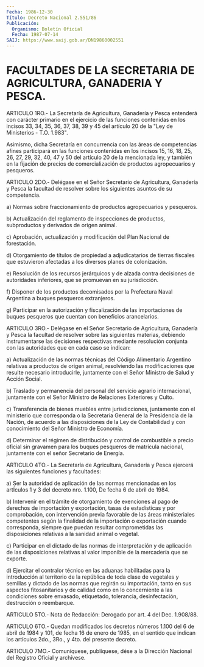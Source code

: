 ```yaml
---
Fecha: 1986-12-30
Título: Decreto Nacional 2.551/86
Publicación:
  Organismo: Boletín Oficial
  Fecha: 1987-07-14
SAIJ: https://www.saij.gob.ar/DN19860002551
---
```

# FACULTADES DE LA SECRETARIA DE AGRICULTURA, GANADERIA Y PESCA.

<a id="1"></a>
ARTICULO 1RO.- La Secretaría de Agricultura, Ganadería y Pesca entenderá con carácter primario en el ejercicio de las funciones contenidas en los incisos 33, 34, 35, 36, 37, 38, 39 y 45 del artículo 20 de la "Ley de Ministerios - T.O. 1.983".

Asimismo, dicha Secretaría en concurrencia con las áreas de competencias afines participará en las funciones contenidas en los incisos 15, 16, 18, 25, 26, 27, 29, 32, 40, 47 y 50 del artículo 20 de la mencionada ley, y también en la fijación de precios de comercialización de productos agropecuarios y pesqueros.

<a id="2"></a>
ARTICULO 2DO.- Delégase en el Señor Secretario de Agricultura, Ganadería y Pesca la facultad de resolver sobre los siguientes asuntos de su competencia.

a) Normas sobre fraccionamiento de productos agropecuarios y pesqueros.

b) Actualización del reglamento de inspecciones de productos, subproductos y derivados de origen animal.

c) Aprobación, actualización y modificación del Plan Nacional de forestación.

d) Otorgamiento de títulos de propiedad a adjudicatarios de tierras fiscales que estuvieron afectadas a los diversos planes de colonización.

e) Resolución de los recursos jerárquicos y de alzada contra decisiones de autoridades inferiores, que se promuevan en su jurisdicción.

f) Disponer de los productos decomisados por la Prefectura Naval Argentina a buques pesqueros extranjeros.

g) Participar en la autorización y fiscalización de las importaciones de buques pesqueros que cuentan con beneficios arancelarios.

<a id="3"></a>
ARTICULO 3RO.- Delégase en el Señor Secretario de Agricultura, Ganadería y Pesca la facultad de resolver sobre las siguientes materias, debiendo instrumentarse las decisiones respectivas mediante resolución conjunta con las autoridades que en cada caso se indican:

a) Actualización de las normas técnicas del Código Alimentario Argentino relativas a productos de origen animal, resolviendo las modificaciones que resulte necesario introducirle, juntamente con el Señor Ministro de Salud y Acción Social.

b) Traslado y permanencia del personal del servicio agrario internacional, juntamente con el Señor Ministro de Relaciones Exteriores y Culto.

c) Transferencia de bienes muebles entre jurisdicciones, juntamente con el ministerio que corresponda o la Secretaría General de la Presidencia de la Nación, de acuerdo a las disposiciones de la Ley de Contabilidad y con conocimiento del Señor Ministro de Economía.

d) Determinar el régimen de distribución y control de combustible a precio oficial sin gravamen para los buques pesqueros de matrícula nacional, juntamente con el señor Secretario de Energía.

<a id="4"></a>
ARTICULO 4TO.- La Secretaría de Agricultura, Ganadería y Pesca ejercerá las siguientes funciones y facultades:

a) Ser la autoridad de aplicación de las normas mencionadas en los artÍculos 1 y 3 del decreto nro. 1.100, De fecha 6 de abril de 1984.

b) Intervenir en el trámite de otorgamiento de exenciones al pago de derechos de importación y exportación, tasas de estadísticas y por comprobación, con intervención previa favorable de las áreas ministeriales competentes según la finalidad de la importación o exportación cuando corresponda, siempre que puedan resultar comprometidas las disposiciones relativas a la sanidad animal o vegetal.

c) Participar en el dictado de las normas de interpretación y de aplicación de las disposiciones relativas al valor imponible de la mercadería que se exporte.

d) Ejercitar el contralor técnico en las aduanas habilitadas para la introducción al territorio de la república de toda clase de vegetales y semillas y dictado de las normas que regirán su importación, tanto en sus aspectos fitosanitarios y de calidad como en lo concerniente a las condiciones sobre envasado, etiquetado, tolerancia, desinfectación, destrucción o reembarque.

<a id="5"></a>
ARTICULO 5TO.- Nota de Redacción: Derogado por art. 4 del Dec. 1.908/88.

<a id="6"></a>
ARTICULO 6TO.- Quedan modificados los decretos números 1.100 del 6 de abril de 1984 y 101, de fecha 16 de enero de 1985, en el sentido que indican los artículos 2do., 3Ro., y 4to. del presente decreto.

<a id="7"></a>
ARTICULO 7MO.- Comuníquese, publíquese, dése a la Dirección Nacional del Registro Oficial y archívese.